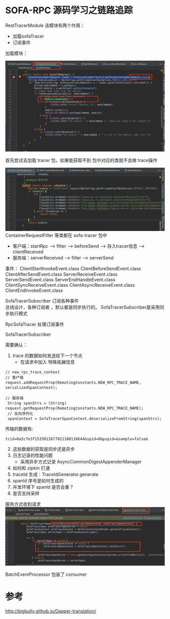 # SOFA-RPC 源码学习之链路追踪



RestTracerModule
该模块有两个作用：

 - 加载sofaTracer 
 - 订阅事件

 
加载模块：

![](../images/15338029938310.jpg)


首先尝试去加载 tracer 包，如果能获取不到 包中对应的类就不会做 trace操作

![](../images/15338036922041.jpg)
ContainerRequestFilter 等类都在 sofa-tracer 包中





* 客户端：startRpc ——> filter --> beforeSend --> 存入tracer信息 --> clientReceived
 * 服务端：serverReceived --> filter --> serverSend


事件：
ClientStartInvokeEvent.class
ClientBeforeSendEvent.class
ClientAfterSendEvent.class
ServerReceiveEvent.class
ServerSendEvent.class
ServerEndHandleEvent.class
ClientSyncReceiveEvent.class
ClientAsyncReceiveEvent.class
ClientEndInvokeEvent.class


SofaTracerSubscriber 订阅各种事件  
总线设计，各种订阅者 ，默认都是同步执行的。  SofaTracerSubscriber是采用同步执行模式




RpcSofaTracer  处理订阅事件



SofaTracerSubscriber



需要确认：

1. trace 的数据如何发送给下一个节点
    - 在请求中加入 特殊拓展信息 
    
```    
// new_rpc_trace_context
// 客户端
request.addRequestProp(RemotingConstants.NEW_RPC_TRACE_NAME, serializedSpanContext);

// 服务端
 String spanStrs = (String) request.getRequestProp(RemotingConstants.NEW_RPC_TRACE_NAME);
 // 反向序列化
 spanContext = SofaTracerSpanContext.deserializeFromString(spanStrs);
```

传输的数据有:

```
tcid=0a2c7e3f1533812677021100116644&spid=0&pspid=&sample=false&
```
    
2. 这些数据的获取是同步还是异步
3. 日志记录的性能问题
    - 采用异步方式记录 AsyncCommonDigestAppenderManager
4. 如何和 zipkin 打通
5. traceId 生成：TraceIdGenerator.generate
5. spanId 序号是如何生成的
6. 并发环境下 spanId 是否会重？
7. 是否支持采样


服务方式收到请求
![](../images/15338290250843.jpg)




BatchEventProcessor 包装了  consumer




# 参考

http://bigbully.github.io/Dapper-translation/

